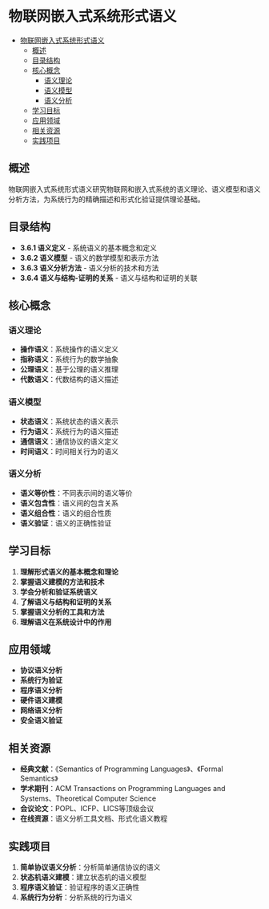 # 物联网嵌入式系统形式语义


<!-- TOC START -->

- [物联网嵌入式系统形式语义](#物联网嵌入式系统形式语义)
  - [概述](#概述)
  - [目录结构](#目录结构)
  - [核心概念](#核心概念)
    - [语义理论](#语义理论)
    - [语义模型](#语义模型)
    - [语义分析](#语义分析)
  - [学习目标](#学习目标)
  - [应用领域](#应用领域)
  - [相关资源](#相关资源)
  - [实践项目](#实践项目)

<!-- TOC END -->

## 概述

物联网嵌入式系统形式语义研究物联网和嵌入式系统的语义理论、语义模型和语义分析方法，为系统行为的精确描述和形式化验证提供理论基础。

## 目录结构

- **3.6.1 语义定义** - 系统语义的基本概念和定义
- **3.6.2 语义模型** - 语义的数学模型和表示方法
- **3.6.3 语义分析方法** - 语义分析的技术和方法
- **3.6.4 语义与结构-证明的关系** - 语义与结构和证明的关联

## 核心概念

### 语义理论

- **操作语义**：系统操作的语义定义
- **指称语义**：系统行为的数学抽象
- **公理语义**：基于公理的语义推理
- **代数语义**：代数结构的语义描述

### 语义模型

- **状态语义**：系统状态的语义表示
- **行为语义**：系统行为的语义描述
- **通信语义**：通信协议的语义定义
- **时间语义**：时间相关行为的语义

### 语义分析

- **语义等价性**：不同表示间的语义等价
- **语义包含性**：语义间的包含关系
- **语义组合性**：语义的组合性质
- **语义验证**：语义的正确性验证

## 学习目标

1. **理解形式语义的基本概念和理论**
2. **掌握语义建模的方法和技术**
3. **学会分析和验证系统语义**
4. **了解语义与结构和证明的关系**
5. **掌握语义分析的工具和方法**
6. **理解语义在系统设计中的作用**

## 应用领域

- **协议语义分析**
- **系统行为验证**
- **程序语义分析**
- **硬件语义建模**
- **网络语义分析**
- **安全语义验证**

## 相关资源

- **经典文献**：《Semantics of Programming Languages》、《Formal Semantics》
- **学术期刊**：ACM Transactions on Programming Languages and Systems、Theoretical Computer Science
- **会议论文**：POPL、ICFP、LICS等顶级会议
- **在线资源**：语义分析工具文档、形式化语义教程

## 实践项目

1. **简单协议语义分析**：分析简单通信协议的语义
2. **状态机语义建模**：建立状态机的语义模型
3. **程序语义验证**：验证程序的语义正确性
4. **系统行为分析**：分析系统的行为语义
